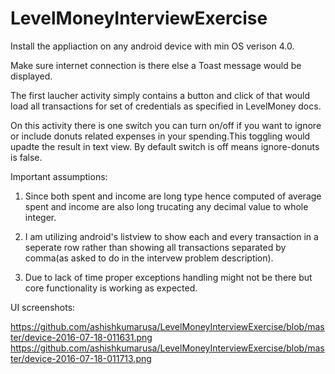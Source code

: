 # LevelMoneyInterviewExercise
Install the appliaction on any android device with min OS verison 4.0.

Make sure internet connection is there else a Toast message would be displayed.

The first laucher activity simply contains a button and click of that would load all transactions for set of credentials as specified in LevelMoney docs.

On this activity there is one switch you can turn on/off if you want to ignore or include donuts related expenses in your spending.This toggling would upadte the result in text view. By default switch is off means ignore-donuts is false.

Important assumptions: 

1. Since both spent and income are long type hence computed of average spent and income are also long trucating any decimal value to whole integer.

2. I am utilizing android's listview to show each and every transaction in a seperate row rather than showing all transactions separated by comma(as asked to do in the intervew problem description).

3. Due to lack of time proper exceptions handling might not be there but core functionality is working as expected.


UI screenshots:

https://github.com/ashishkumarusa/LevelMoneyInterviewExercise/blob/master/device-2016-07-18-011631.png
https://github.com/ashishkumarusa/LevelMoneyInterviewExercise/blob/master/device-2016-07-18-011713.png
